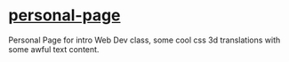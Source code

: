 [personal-page](http://people.rit.edu/whp3652/webdev-309/)
=============

Personal Page for intro Web Dev class, some cool css 3d translations with some awful text content.
